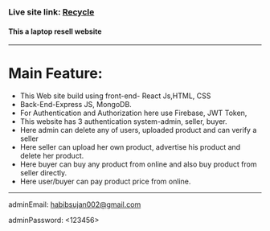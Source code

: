 ### Live site link: [Recycle](https://recycle-b6b36.web.app/) 
#### This a laptop resell website
---
# Main Feature:
- This Web site build using front-end- React Js,HTML, CSS 
- Back-End-Express JS, MongoDB.
- For Authentication and Authorization here use Firebase, JWT Token,
- This website has 3 authentication system-admin, seller, buyer.
- Here admin can delete any of users, uploaded product and can verify a seller
- Here seller can upload her own product, advertise his product and delete her product.
- Here buyer can buy any product from online and also buy product from seller directly.
- Here user/buyer can pay product price from online.
---
adminEmail: <habibsujan002@gmail.com>

adminPassword: <123456>
